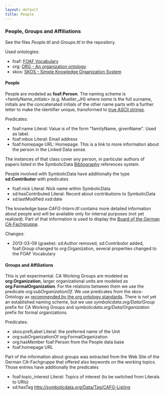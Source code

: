 ```yaml
---
layout: default
title: People
---
```


### People, Groups and Affiliations

See the files *People.ttl* and *Groups.ttl* in the repository.

Used ontologies:

-   foaf: [FOAF Vocabulary](http://xmlns.com/foaf/spec/)
-   org: [ORG - An organization ontology](http://www.w3.org/TR/vocab-org)
-   skos: [SKOS - Simple Knowledge Organization System](http://www.w3.org/2004/02/skos/)

#### People

People are modeled as **foaf:Person**. The naming scheme is <familyName_initials> (e.g. Mueller\_JH) where *name* is the full surname, initials are the concatenated initials of the other name parts with a further letter to make the identifier unique, transformed to [true ASCII strings](Naming "wikilink").

Predicates:

-   foaf:name Literal: Value is of the form "familyName, givenName". Used as label.
-   foaf:mbox Literal: Email address
-   foaf:homepage URL: Homepage. This is a link to more information about the person in the Linked Data sense.

The instances of that class cover any person, in particular authors of papers listed in the SymbolicData [Bibliography](Bibliography "wikilink") references system.

People involved with SymbolicData have additionally the type **sd:Contributor** with predicates

-   foaf:nick Literal: Nick name within SymbolicData
-   sd:hasContributed Literal: Record about contributions to SymbolicData
-   sd:lastModified xsd:date

The knowledge base *CAFG-Intern.ttl* contains more detailed information about people and will be available only for internal purposes (not yet realized). Part of that information is used to display the [Board of the German CA-Fachgruppe](http://www.fachgruppe-computeralgebra.de/fachgruppenleitung/).

Changes:

-   2013-03-09 (graebe): sd:Author removed, sd:Contributor added, foaf:Group changed to org:Organization, several properties changed to the FOAF Vocabulary

#### Groups and Affiliations

This is yet experimental. CA Working Groups are modeled as **org:Organization**, larger organizational units are modeled as **org:FormalOrganization**. For the relations between them we use the predicate *org:subOrganizationOf*. We use predicates from the skos-Ontology as [recommended by the org ontology standards](http://www.epimorphics.com/public/vocabulary/org.html). There is not yet an established naming scheme, but we use *symbolicdata.org/Data/Group* prefix for CA Working Groups and *symbolicdata.org/Data/Organization* prefix for formal organizations.

Predicates:

-   skos:prefLabel Literal: the preferred name of the Unit
-   org:subOrganizationOf org:FormalOrganization
-   org:hasMember foaf:Person from the People data base
-   foaf:homepage URL

Part of the information about groups was extracted from the Web Site of the German CA-Fachgruppe that offered also keywords on the working topics. Those entries have additionally the predicates

-   foaf:topic\_interest Literal: Topics of interest (to be switched from Literals to URIs)
-   sd:hasTag <http://symbolicdata.org/Data/Tag/CAFG-Listing>

